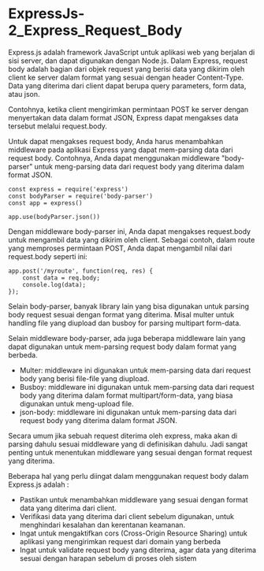 # ExpressJs-2_Express_Request_Body

Express.js adalah framework JavaScript untuk aplikasi web yang berjalan di sisi server, dan dapat digunakan dengan Node.js. Dalam Express, request body adalah bagian dari objek request yang berisi data yang dikirim oleh client ke server dalam format yang sesuai dengan header Content-Type. Data yang diterima dari client dapat berupa query parameters, form data, atau json.

Contohnya, ketika client mengirimkan permintaan POST ke server dengan menyertakan data dalam format JSON, Express dapat mengakses data tersebut melalui request.body.

Untuk dapat mengakses request body, Anda harus menambahkan middleware pada aplikasi Express yang dapat mem-parsing data dari request body. Contohnya, Anda dapat menggunakan middleware "body-parser" untuk meng-parsing data dari request body yang diterima dalam format JSON.

    const express = require('express')
    const bodyParser = require('body-parser')
    const app = express()

    app.use(bodyParser.json())

Dengan middleware body-parser ini, Anda dapat mengakses request.body untuk mengambil data yang dikirim oleh client. Sebagai contoh, dalam route yang memproses permintaan POST, Anda dapat mengambil nilai dari request.body seperti ini:

    app.post('/myroute', function(req, res) {
        const data = req.body;
        console.log(data);
    });

Selain body-parser, banyak library lain yang bisa digunakan untuk parsing body request sesuai dengan format yang diterima. Misal multer untuk handling file yang diupload dan busboy for parsing multipart form-data.

Selain middleware body-parser, ada juga beberapa middleware lain yang dapat digunakan untuk mem-parsing request body dalam format yang berbeda.
* Multer: middleware ini digunakan untuk mem-parsing data dari request body yang berisi file-file yang diupload.
* Busboy: middleware ini digunakan untuk mem-parsing data dari request body yang diterima dalam format multipart/form-data, yang biasa digunakan untuk meng-upload file.
* json-body: middleware ini digunakan untuk mem-parsing data dari request body yang diterima dalam format JSON.

Secara umum jika sebuah request diterima oleh express, maka akan di parsing dahulu sesuai middleware yang di definisikan dahulu. Jadi sangat penting untuk menentukan middleware yang sesuai dengan format request yang diterima.

Beberapa hal yang perlu diingat dalam menggunakan request body dalam Express.js adalah :
* Pastikan untuk menambahkan middleware yang sesuai dengan format data yang diterima dari client.
* Verifikasi data yang diterima dari client sebelum digunakan, untuk menghindari kesalahan dan kerentanan keamanan.
* Ingat untuk mengaktifkan cors (Cross-Origin Resource Sharing) untuk aplikasi yang mengirimkan request dari domain yang berbeda
* Ingat untuk validate request body yang diterima, agar data yang diterima sesuai dengan harapan sebelum di proses oleh sistem
